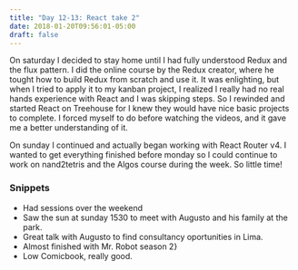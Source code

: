 ```yaml
---
title: "Day 12-13: React take 2"
date: 2018-01-20T09:56:01-05:00
draft: false
---
```


On saturday I decided to stay home until I had fully understood Redux and the flux pattern. I did the online course by the Redux creator, where he tought how to build Redux from scratch and use it.
It was enlighting, but when I tried to apply it to my kanban project, I realized I really had no real hands experience with React and I was skipping steps. So I rewinded and started React on Treehouse for I knew they would have nice basic projects to complete. I forced myself to do before watching the videos, and it gave me a better understanding of it. 

On sunday I continued and actually began working with React Router v4. I wanted to get everything finished before monday so I could continue to work on nand2tetris and the Algos course during the week. So little time!


### Snippets

* Had sessions over the weekend
* Saw the sun at sunday 1530 to meet with Augusto and his family at the park.
* Great talk with Augusto to find consultancy oportunities in Lima.
* Almost finished with Mr. Robot season 2}
* Low Comicbook, really good.
